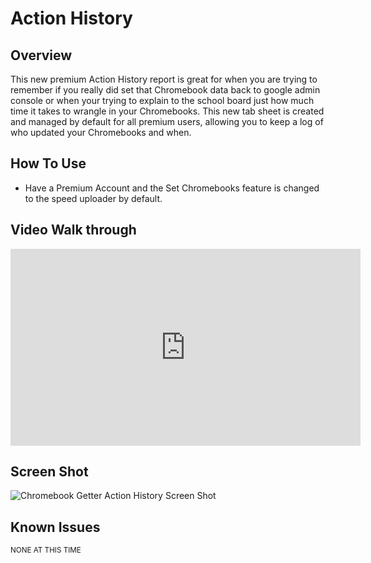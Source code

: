 # Action History 

## Overview

This new premium Action History report is great for when you are trying to remember if you really did set that Chromebook data back to google admin console or when your trying to explain to the school board just how much time it takes to wrangle in your Chromebooks. This new tab sheet is created and managed by default for all premium users, allowing you to keep a log of who updated your Chromebooks and when.

## How To Use

* Have a Premium Account and the Set Chromebooks feature is changed to the speed uploader by default.


## Video Walk through

<iframe width="560" height="315" src="https://www.youtube.com/embed/r6y50mwgyig" frameborder="0" allow="accelerometer; autoplay; encrypted-media; gyroscope; picture-in-picture" allowfullscreen></iframe>

## Screen Shot

![Chromebook Getter Action History Screen Shot](~@static/action_history.png)

## Known Issues

<sup>NONE AT THIS TIME</sup>

